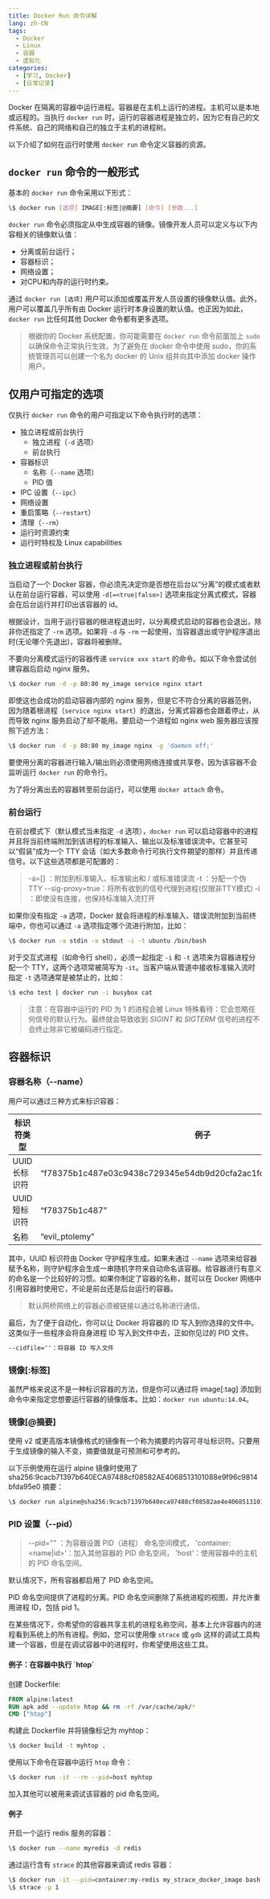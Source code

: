 ```yaml
---
title: Docker Run 命令详解
lang: zh-CN
tags: 
  - Docker
  - Linux
  - 容器
  - 虚拟化
categories: 
  - [学习, Docker]
  - [日常记录]
---
```

Docker 在隔离的容器中运行进程。容器是在主机上运行的进程。主机可以是本地或远程的。当执行 `docker run` 时，运行的容器进程是独立的，因为它有自己的文件系统、自己的网络和自己的独立于主机的进程树。

以下介绍了如何在运行时使用 `docker run` 命令定义容器的资源。

## `docker run` 命令的一般形式

基本的 `docker run` 命令采用以下形式：

```bash
\$ docker run [选项] IMAGE[:标签|@摘要] [命令] [参数...]
```

`docker run` 命令必须指定从中生成容器的镜像。镜像开发人员可以定义与以下内容相关的镜像默认值：

* 分离或前台运行；
* 容器标识；
* 网络设置；
* 对CPU和内存的运行时约束。

通过 `docker run [选项]` 用户可以添加或覆盖开发人员设置的镜像默认值。此外，用户可以覆盖几乎所有由 Docker 运行时本身设置的默认值。也正因为如此，`docker run` 比任何其他 Docker 命令都有更多选项。

> 根据你的 Docker 系统配置，你可能需要在 `docker run` 命令前面加上 `sudo` 以确保命令正常执行生效。为了避免在 docker 命令中使用 sudo，你的系统管理员可以创建一个名为 docker 的 Unix 组并向其中添加 docker 操作用户。

## 仅用户可指定的选项

仅执行 `docker run` 命令的用户可指定以下命令执行时的选项：

* 独立进程或前台执行
  * 独立进程（`-d` 选项）
  * 前台执行
* 容器标识
  * 名称（`--name` 选项）
  * PID 值
* IPC 设置（`--ipc`）
* 网络设置
* 重启策略（`--restart`）
* 清理（`--rm`）
* 运行时资源约束
* 运行时特权及 Linux capabilities

### 独立进程或前台执行

当启动了一个 Docker 容器，你必须先决定你是否想在后台以“分离”的模式或者默认在前台运行容器，可以使用 `-d[=<true|false>]` 选项来指定分离式模式，容器会在后台运行并打印出该容器的 id。

根据设计，当用于运行容器的根进程退出时，以分离模式启动的容器也会退出，除非你还指定了 `-rm` 选项。如果将 `-d` 与 `-rm` 一起使用，当容器退出或守护程序退出时(无论哪个先退出)，容器将被删除。

不要向分离模式运行的容器传递 `service xxx start` 的命令。如以下命令尝试创建容器后启动 nginx 服务。

```bash
\$ docker run -d -p 80:80 my_image service nginx start
```

即使这也会成功的启动容器内部的 nginx 服务，但是它不符合分离的容器范例，因为随着根进程（`service nginx start`）的退出，分离式容器也会跟着停止，从而导致 nginx 服务启动了却不能用。要启动一个进程如 nginx web 服务器应该按照下述方法：

```bash
\$ docker run -d -p 80:80 my_image nginx -g 'daemon off;'
```

要使用分离的容器进行输入/输出则必须使用网络连接或共享卷，因为该容器不会监听运行 `docker run` 的命令行。

为了将分离出去的容器转至前台运行，可以使用 `docker attach` 命令。

### 前台运行

在前台模式下（默认模式当未指定 `-d` 选项），`docker run` 可以启动容器中的进程并且将当前终端附加到该进程的标准输入、输出以及标准错误流中。它甚至可以“假装”成为一个 TTY 会话（如大多数命令行可执行文件期望的那样）并且传递信号。以下这些选项都是可配置的：

> -a=[]           ：附加到标准输入、标准输出和 / 或标准错误流
> -t              ：分配一个伪 TTY
> --sig-proxy=true：将所有收到的信号代理到进程(仅限非TTY模式)
> -i              ：即使没有连接，也保持标准输入流打开

如果你没有指定 `-a` 选项，Docker 就会将进程的标准输入、错误流附加到当前终端中，你也可以通过 `-a` 选项指定哪个流进行附加，比如：

```bash
\$ docker run -a stdin -a stdout -i -t ubuntu /bin/bash
```

对于交互式进程（如命令行 shell），必须一起指定 `-i` 和 `-t` 选项来为容器进程分配一个 TTY，这两个选项常被简写为 `-it`。当客户端从管道中接收标准输入流时指定 `-t` 选项通常是被禁止的，比如：

```bash
\$ echo test | docker run -i busybox cat
```

> 注意：在容器中运行的 PID 为 1 的进程会被 Linux 特殊看待：它会忽略任何信号的默认行为。最终就会导致收到 *SIGINT* 和 *SIGTERM* 信号的进程不会终止除非它被编码进行指定。

## 容器标识

### 容器名称（--name）

用户可以通过三种方式来标识容器：

| 标识符类型 | 例子                                                 |
|------------|----------------------------------------------------|
| UUID 长标识符 | “f78375b1c487e03c9438c729345e54db9d20cfa2ac1fc3494b6eb60872e74778” |
| UUID 短标识符 | “f78375b1c487” |
| 名称 | “evil_ptolemy” |

其中，UUID 标识符由 Docker 守护程序生成。如果未通过 `--name` 选项来给容器赋予名称，则守护程序会生成一串随机字符来自动命名该容器。给容器进行有意义的命名是一个比较好的习惯。如果你制定了容器的名称，就可以在 Docker 网络中引用容器时使用它，不论是前台还是后台运行的容器。

> 默认网桥网络上的容器必须被链接以通过名称进行通信。

最后，为了便于自动化，你可以让 Docker 将容器的 ID 写入到你选择的文件中。这类似于一些程序会将自身进程 ID 写入到文件中去，正如你见过的 PID 文件。

```bash
--cidfile=""：将容器 ID 写入文件
```

### 镜像[\:标签]

虽然严格来说这不是一种标识容器的方法，但是你可以通过将 image[\:tag] 添加到命令中来指定您想要运行容器的镜像版本。比如：`docker run ubuntu:14.04`。

### 镜像[\@摘要]

使用 v2 或更高版本镜像格式的镜像有一个称为摘要的内容可寻址标识符。只要用于生成镜像的输入不变，摘要值就是可预测和可参考的。

以下示例使用在运行 alpine 镜像时使用了 sha256:9cacb71397b640ECA97488cf08582AE4068513101088e9f96c9814bfda95e0 摘要：

```bash
\$ docker run alpine@sha256:9cacb71397b640eca97488cf08582ae4e4068513101088e9f96c9814bfda95e0 date
```

### PID 设置（--pid）

> --pid="" ：为容器设置 PID（进程） 命名空间模式，
>             'container:\<name\|id\>'：加入其他容器的 PID 命名空间，
>             'host'：使用容器中的主机的 PID 命名空间。

默认情况下，所有容器都启用了 PID 命名空间。

PID 命名空间提供了进程的分离。PID 命名空间删除了系统进程的视图，并允许重用进程 ID，包括 pid 1。

在某些情况下，你希望你的容器共享主机的进程名称空间，基本上允许容器内的进程看到系统上的所有进程。例如，您可以使用像 `strace` 或 `gdb` 这样的调试工具构建一个容器，但是在调试容器中的进程时，你希望使用这些工具。

#### 例子：在容器中执行 \`htop\`

创建 Dockerfile:

```dockerfile
FROM alpine:latest
RUN apk add --update htop && rm -rf /var/cache/apk/*
CMD ["htop"]
```

构建此 Dockerfile  并将镜像标记为 myhtop：

```bash
\$ docker build -t myhtop .
```

使用以下命令在容器中运行 `htop` 命令：

```bash
\$ docker run -it --rm --pid=host myhtop
```

加入其他可以被用来调试该容器的 pid 命名空间。

#### 例子

开启一个运行 redis 服务的容器：

```bash
\$ docker run --name myredis -d redis
```

通过运行含有 `strace` 的其他容器来调试 redis 容器：

```bash
\$ docker run -it --pid=container:my-redis my_strace_docker_image bash
\$ strace -p 1
```
